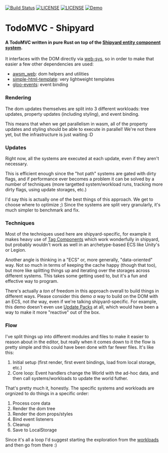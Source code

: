 [![Build Status](https://github.com/dakom/todomvc-shipyard/workflows/Build/badge.svg)](https://github.com/dakom/todomvc-shipyard/actions)
[![LICENSE](https://img.shields.io/badge/license-MIT-blue.svg)](LICENSE-MIT)
[![LICENSE](https://img.shields.io/badge/license-apache-blue.svg)](LICENSE-APACHE)
[![Demo](https://img.shields.io/badge/demo-launch-yellow)](https://dakom.github.io/todomvc-shipyard)


# TodoMVC - Shipyard

#### A TodoMVC written in pure Rust on top of the [Shipyard entity component system](https://github.com/leudz/shipyard).

It interfaces with the DOM directly via [web-sys](https://github.com/rustwasm/wasm-bindgen/tree/master/crates/web-sys), so in order to make that easier a few other dependencies are used:

* [awsm_web](https://github.com/dakom/awsm-web): dom helpers and utilities
* [simple-html-template](https://github.com/dakom/simple-html-template): very lightweight templates
* [gloo-events](https://github.com/rustwasm/gloo/tree/master/crates/events): event binding


### Rendering 

The dom updates themselves are split into 3 different workloads: tree updates, property updates (including styling), and event binding.

This means that when we get parallelism in wasm, all of the property updates and styling should be able to execute in parallel! We're not there yet, but the infrastructure is just waiting :D

### Updates

Right now, all the systems are executed at each update, even if they aren't necessary.

This is efficient enough since the "hot path" systems are gated with dirty flags, and if performance ever becomes a problem it can be solved by a number of techniques (more targetted system/workload runs, tracking more dirty flags, using update storages, etc.)

I'd say this is actually one of the best things of this approach.
We get to choose where to optimize ;)
Since the systems are split very granularly, it's much simpler to benchmark and fix.

### Techniques

Most of the techniques used here are shipyard-specific, for example it makes heavy use of [Tag Components](https://leudz.github.io/shipyard/guide/going-further/other-component-storage.html?highlight=tag#tag-components) which work wonderfully in shipyard, but probably wouldn't work as well in an archetype-based ECS like Unity's or Legion.

Another angle is thinking in a "ECS" or, more generally, "data-oriented" way. Not so much in terms of keeping the cache happy (though that too), but more like splitting things up and iterating over the storages across different systems. This takes some getting used to, but it's a fun and effective way to program.

There's actually a _ton_ of freedom in this approach overall to build things in different ways. Please consider this demo _a_ way to build on the DOM with an ECS, not _the_ way, even if we're talking shipyard-specific. For example, this demo doesn't even use [Update Packs](https://leudz.github.io/shipyard/guide/going-further/packs.html#update) at all, which would have been a way to make it more "reactive" out of the box.

### Flow

I've split things up into different modules and files to make it easier to reason about in the editor, but really when it comes down to it the flow is pretty simple and this could have been done with far fewer files. It's like this:

1. Initial setup (first render, first event bindings, load from local storage, etc.)
2. Core loop: Event handlers change the World with the ad-hoc data, and then call systems/workloads to update the world futher.

That's pretty much it, honestly. The specific systems and workloads are orgnized to do things in a specific order:

1. Process core data
2. Render the dom tree
3. Render the dom props/styles
4. Bind event listeners
5. Cleanup
6. Save to LocalStorage

Since it's all a loop I'd suggest starting the exploration from the [workloads](src/systems/workloads.rs) and then go from there :)